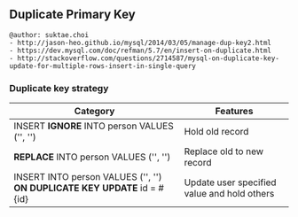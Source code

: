 ## Duplicate Primary Key

```
@author: suktae.choi
- http://jason-heo.github.io/mysql/2014/03/05/manage-dup-key2.html
- https://dev.mysql.com/doc/refman/5.7/en/insert-on-duplicate.html
- http://stackoverflow.com/questions/2714587/mysql-on-duplicate-key-update-for-multiple-rows-insert-in-single-query
```

### Duplicate key strategy
| Category                                                              | Features                                    |
|-----------------------------------------------------------------------|---------------------------------------------|
| INSERT **IGNORE** INTO person VALUES ('', '')                             | Hold old record                             |
| **REPLACE** INTO person VALUES ('', '')                                   | Replace old to new record                   |
| INSERT INTO person VALUES ('', '') **ON DUPLICATE KEY UPDATE** id = #{id} | Update user specified value and hold others |

